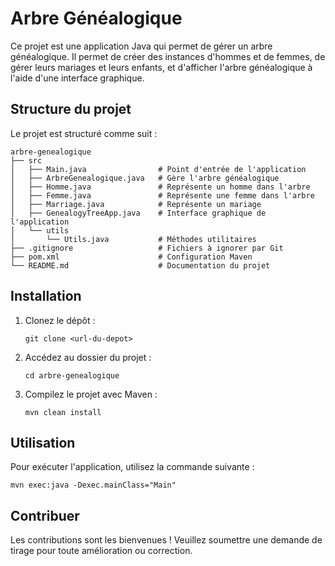 # Arbre Généalogique

Ce projet est une application Java qui permet de gérer un arbre généalogique. Il permet de créer des instances d'hommes et de femmes, de gérer leurs mariages et leurs enfants, et d'afficher l'arbre généalogique à l'aide d'une interface graphique.

## Structure du projet

Le projet est structuré comme suit :

```
arbre-genealogique
├── src
│   ├── Main.java                # Point d'entrée de l'application
│   ├── ArbreGenealogique.java   # Gère l'arbre généalogique
│   ├── Homme.java               # Représente un homme dans l'arbre
│   ├── Femme.java               # Représente une femme dans l'arbre
│   ├── Marriage.java            # Représente un mariage
│   ├── GenealogyTreeApp.java    # Interface graphique de l'application
│   └── utils
│       └── Utils.java           # Méthodes utilitaires
├── .gitignore                   # Fichiers à ignorer par Git
├── pom.xml                      # Configuration Maven
└── README.md                    # Documentation du projet
```

## Installation

1. Clonez le dépôt :
   ```
   git clone <url-du-depot>
   ```
2. Accédez au dossier du projet :
   ```
   cd arbre-genealogique
   ```
3. Compilez le projet avec Maven :
   ```
   mvn clean install
   ```

## Utilisation

Pour exécuter l'application, utilisez la commande suivante :
```
mvn exec:java -Dexec.mainClass="Main"
```

## Contribuer

Les contributions sont les bienvenues ! Veuillez soumettre une demande de tirage pour toute amélioration ou correction.
